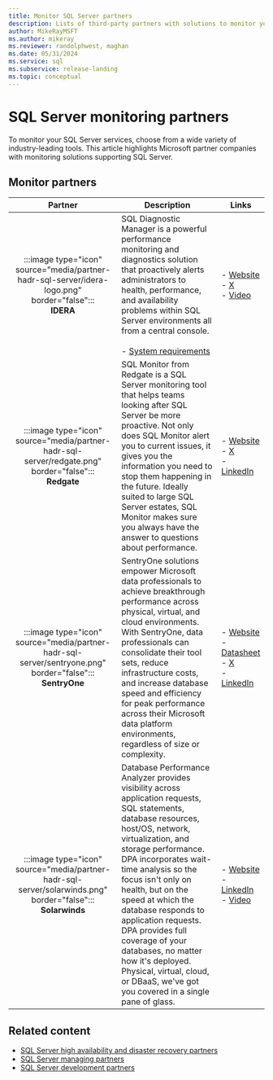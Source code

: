 ```yaml
---
title: Monitor SQL Server partners
description: Lists of third-party partners with solutions to monitor your SQL Server services.
author: MikeRayMSFT
ms.author: mikeray
ms.reviewer: randolphwest, maghan
ms.date: 05/31/2024
ms.service: sql
ms.subservice: release-landing
ms.topic: conceptual
---
```


# SQL Server monitoring partners

To monitor your SQL Server services, choose from a wide variety of industry-leading tools. This article highlights Microsoft partner companies with monitoring solutions supporting SQL Server.

## Monitor partners

| Partner | Description | Links |
| :---: | --- | --- |
| :::image type="icon" source="media/partner-hadr-sql-server/idera-logo.png" border="false"::: <br />**IDERA** | SQL Diagnostic Manager is a powerful performance monitoring and diagnostics solution that proactively alerts administrators to health, performance, and availability problems within SQL Server environments all from a central console.<br /><br />- [System requirements](https://wiki.idera.com/display/SQLDM/Product+requirements) | -&nbsp;[Website](https://www.idera.com/products/sql-diagnostic-manager/)<br />- [X](https://x.com/Idera_Software)<br />- [Video](https://www.idera.com/resource-center/videos/an-overview-of-sql-diagnostic-manager) |
| :::image type="icon" source="media/partner-hadr-sql-server/redgate.png" border="false"::: <br />**Redgate** | SQL Monitor from Redgate is a SQL Server monitoring tool that helps teams looking after SQL Server be more proactive. Not only does SQL Monitor alert you to current issues, it gives you the information you need to stop them happening in the future. Ideally suited to large SQL Server estates, SQL Monitor makes sure you always have the answer to questions about performance. | -&nbsp;[Website](https://www.red-gate.com/products/dba/sql-monitor/)<br />- [X](https://x.com/redgate)<br />- [LinkedIn](https://www.linkedin.com/company/red-gate-software/) |
| :::image type="icon" source="media/partner-hadr-sql-server/sentryone.png" border="false"::: <br />**SentryOne** | SentryOne solutions empower Microsoft data professionals to achieve breakthrough performance across physical, virtual, and cloud environments. With SentryOne, data professionals can consolidate their tool sets, reduce infrastructure costs, and increase database speed and efficiency for peak performance across their Microsoft data platform environments, regardless of size or complexity. | -&nbsp;[Website](https://www.sentryone.com)<br />- [Datasheet](https://www.sentryone.com/products/sentryone-platform/database-performance-monitoring)<br />- [X](https://x.com/sentryone)<br />- [LinkedIn](https://www.linkedin.com/company/sentryone) |
| :::image type="icon" source="media/partner-hadr-sql-server/solarwinds.png" border="false"::: <br />**Solarwinds** | Database Performance Analyzer provides visibility across application requests, SQL statements, database resources, host/OS, network, virtualization, and storage performance. DPA incorporates wait-time analysis so the focus isn't only on health, but on the speed at which the database responds to application requests. DPA provides full coverage of your databases, no matter how it's deployed. Physical, virtual, cloud, or DBaaS, we've got you covered in a single pane of glass. | -&nbsp;[Website](<https://www.solarwinds.com/database-performance-analyzer>)</br>- [LinkedIn](https://www.linkedin.com/company/solarwinds)<br />- [Video](https://www.solarwinds.com/resources/video/database-performance-analyzer-overview) |

## Related content

- [SQL Server high availability and disaster recovery partners](partner-hadr-sql-server.md)
- [SQL Server managing partners](partner-management-sql-server.md)
- [SQL Server development partners](partner-dev-sql-server.md)